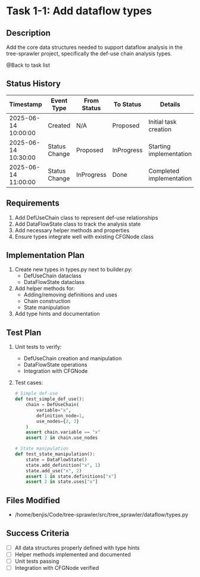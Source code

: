 # Task 1-1: Add dataflow types

## Description
Add the core data structures needed to support dataflow analysis in the tree-sprawler project, specifically the def-use chain analysis types.

@Back to task list

## Status History
| Timestamp | Event Type | From Status | To Status | Details | User |
|-----------|------------|-------------|-----------|---------|------|
| 2025-06-14 10:00:00 | Created | N/A | Proposed | Initial task creation | system |
| 2025-06-14 10:30:00 | Status Change | Proposed | InProgress | Starting implementation | system |
| 2025-06-14 11:00:00 | Status Change | InProgress | Done | Completed implementation | system |

## Requirements
1. Add DefUseChain class to represent def-use relationships
2. Add DataFlowState class to track the analysis state
3. Add necessary helper methods and properties
4. Ensure types integrate well with existing CFGNode class

## Implementation Plan
1. Create new types in types.py next to builder.py:
   - DefUseChain dataclass
   - DataFlowState dataclass
2. Add helper methods for:
   - Adding/removing definitions and uses
   - Chain construction
   - State manipulation
3. Add type hints and documentation

## Test Plan
1. Unit tests to verify:
   - DefUseChain creation and manipulation
   - DataFlowState operations
   - Integration with CFGNode

2. Test cases:
   ```python
   # Simple def-use
   def test_simple_def_use():
       chain = DefUseChain(
           variable="x",
           definition_node=1,
           use_nodes={2, 3}
       )
       assert chain.variable == "x"
       assert 2 in chain.use_nodes
   
   # State manipulation
   def test_state_manipulation():
       state = DataFlowState()
       state.add_definition("x", 1)
       state.add_use("x", 2)
       assert 1 in state.definitions["x"]
       assert 2 in state.uses["x"]
   ```

## Files Modified
- /home/benjis/Code/tree-sprawler/src/tree_sprawler/dataflow/types.py

## Success Criteria
- [ ] All data structures properly defined with type hints
- [ ] Helper methods implemented and documented
- [ ] Unit tests passing
- [ ] Integration with CFGNode verified
